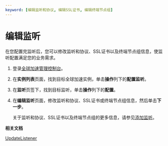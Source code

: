 ```yaml
---
keyword: [编辑监听和协议, 编辑SSL证书, 编辑终端节点组]
---
```


# 编辑监听

在您配置完监听后，您可以修改监听和协议、SSL证书以及终端节点组信息，使监听配置满足您的业务需求。

1.  登录[全球加速管理控制台](https://ga.console.aliyun.com/list)。

2.  在**实例列表**页面，找到目标全球加速实例，单击**操作**列下的**配置监听**。

3.  在**监听**页签下，找到目标监听，单击**操作**列下的**配置**。

4.  在**编辑监听**页面，修改监听和协议、SSL证书或终端节点组信息，然后单击**下一步**。

    关于监听和协议、SSL证书以及终端节点组的更多信息，请参见[添加监听](/cn.zh-CN/用户指南/监听/添加监听.md)。


**相关文档**  


[UpdateListener](/cn.zh-CN/API参考/监听/UpdateListener.md)

